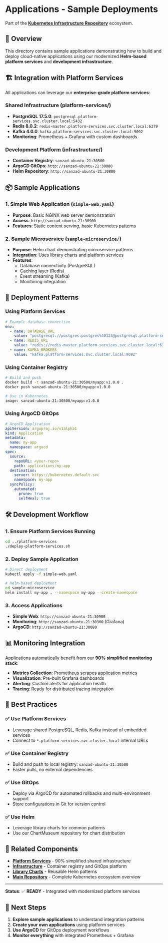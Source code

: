 # Applications - Sample Deployments

Part of the **[Kubernetes Infrastructure Repository](../README.md)** ecosystem.

## 🎯 Overview

This directory contains sample applications demonstrating how to build and deploy cloud-native applications using our modernized **Helm-based platform services** and **development infrastructure**.

## 🏗️ Integration with Platform Services

All applications can leverage our **enterprise-grade platform services**:

### **Shared Infrastructure (platform-services/)**
- **PostgreSQL 17.5.0**: `postgresql.platform-services.svc.cluster.local:5432`
- **Redis 8.0.2**: `redis-master.platform-services.svc.cluster.local:6379`
- **Kafka 4.0.0**: `kafka.platform-services.svc.cluster.local:9092`
- **Monitoring**: Prometheus + Grafana with custom dashboards

### **Development Platform (infrastructure/)**
- **Container Registry**: `sanzad-ubuntu-21:30500`
- **ArgoCD GitOps**: `http://sanzad-ubuntu-21:30080`
- **Helm Repository**: `http://sanzad-ubuntu-21:30800`

## 📦 Sample Applications

### 1. Simple Web Application (`simple-web.yaml`)
- **Purpose**: Basic NGINX web server demonstration
- **Access**: `http://sanzad-ubuntu-21:30900`
- **Features**: Static content serving, basic Kubernetes patterns

### 2. Sample Microservice (`sample-microservice/`)
- **Purpose**: Helm chart demonstrating microservice patterns
- **Integration**: Uses library charts and platform services
- **Features**: 
  - Database connectivity (PostgreSQL)
  - Caching layer (Redis)
  - Event streaming (Kafka)
  - Monitoring integration

## 🚀 Deployment Patterns

### Using Platform Services
```yaml
# Example database connection
env:
  - name: DATABASE_URL
    value: "postgresql://postgres:postgres%40123@postgresql.platform-services.svc.cluster.local:5432/shared_db"
  - name: REDIS_URL
    value: "redis://redis-master.platform-services.svc.cluster.local:6379"
  - name: KAFKA_BROKERS
    value: "kafka.platform-services.svc.cluster.local:9092"
```

### Using Container Registry
```bash
# Build and push
docker build -t sanzad-ubuntu-21:30500/myapp:v1.0.0 .
docker push sanzad-ubuntu-21:30500/myapp:v1.0.0

# Use in Kubernetes
image: sanzad-ubuntu-21:30500/myapp:v1.0.0
```

### Using ArgoCD GitOps
```yaml
# ArgoCD Application
apiVersion: argoproj.io/v1alpha1
kind: Application
metadata:
  name: my-app
  namespace: argocd
spec:
  source:
    repoURL: <your-repo>
    path: applications/my-app
  destination:
    server: https://kubernetes.default.svc
    namespace: my-app
  syncPolicy:
    automated:
      prune: true
      selfHeal: true
```

## 🛠️ Development Workflow

### 1. Ensure Platform Services Running
```bash
cd ../platform-services
./deploy-platform-services.sh
```

### 2. Deploy Sample Application
```bash
# Direct deployment
kubectl apply -f simple-web.yaml

# Helm-based deployment
cd sample-microservice
helm install my-app . --namespace my-app --create-namespace
```

### 3. Access Applications
- **Simple Web**: `http://sanzad-ubuntu-21:30900`
- **Monitoring**: `http://sanzad-ubuntu-21:30300` (Grafana)
- **ArgoCD**: `http://sanzad-ubuntu-21:30080`

## 📊 Monitoring Integration

Applications automatically benefit from our **90% simplified monitoring stack**:

- **Metrics Collection**: Prometheus scrapes application metrics
- **Visualization**: Pre-built Grafana dashboards
- **Alerting**: Custom alerts for application health
- **Tracing**: Ready for distributed tracing integration

## 🎯 Best Practices

### ✅ Use Platform Services
- Leverage shared PostgreSQL, Redis, Kafka instead of embedded services
- Connect to `*.platform-services.svc.cluster.local` internal URLs

### ✅ Use Container Registry
- Build and push to local registry: `sanzad-ubuntu-21:30500`
- Faster pulls, no external dependencies

### ✅ Use GitOps
- Deploy via ArgoCD for automated rollbacks and multi-environment support
- Store configurations in Git for version control

### ✅ Use Helm
- Leverage library charts for common patterns
- Use our ChartMuseum repository for chart distribution

## 🔗 Related Components

- **[Platform Services](../platform-services/README.md)** - 90% simplified shared infrastructure
- **[Infrastructure](../infrastructure/README.md)** - Container registry and GitOps platform
- **[Library Charts](../infrastructure/library-charts/README.md)** - Reusable Helm patterns
- **[Main Repository](../README.md)** - Complete Kubernetes ecosystem overview

---
**Status**: ✅ **READY** - Integrated with modernized platform services

## 🚀 Next Steps

1. **Explore sample applications** to understand integration patterns
2. **Create your own applications** using platform services
3. **Use ArgoCD** for GitOps deployment workflows  
4. **Monitor everything** with integrated Prometheus + Grafana 